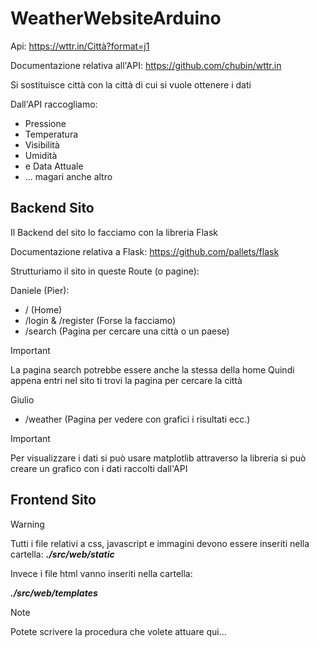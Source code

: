 # WeatherWebsiteArduino

Api: https://wttr.in/Città?format=j1

Documentazione relativa all'API: https://github.com/chubin/wttr.in

Si sostituisce città con la città di cui si vuole ottenere i dati

Dall'API raccogliamo:

- Pressione
- Temperatura
- Visibilità
- Umidità
- e Data Attuale
- ... magari anche altro

## Backend Sito

Il Backend del sito lo facciamo con la libreria Flask

Documentazione relativa a Flask: https://github.com/pallets/flask

Strutturiamo il sito in queste Route (o pagine):

Daniele (Pier):
- /                     (Home)
- /login & /register    (Forse la facciamo)
- /search               (Pagina per cercare una città o un paese)

>[!IMPORTANT]
> La pagina search potrebbe essere anche la stessa della home
> Quindi appena entri nel sito ti trovi la pagina per cercare la città

Giulio
- /weather              (Pagina per vedere con grafici i risultati ecc.)

>[!IMPORTANT]
> Per visualizzare i dati si può usare matplotlib
> attraverso la libreria si può creare un grafico con i dati raccolti dall'API

## Frontend Sito

>[!WARNING]
> Tutti i file relativi a css, javascript e immagini devono essere inseriti nella cartella:
> **___./src/web/static___**
> 
> Invece i file html vanno inseriti nella cartella:
> 
> **___./src/web/templates___**

>[!NOTE]
> Potete scrivere la procedura che volete attuare qui...

